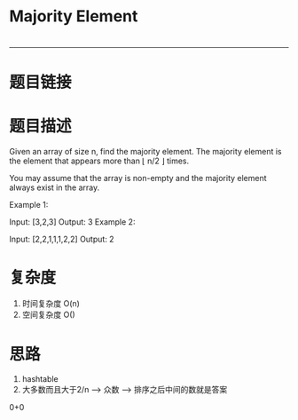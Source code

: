 # Majority Element
# 
-----------
# 题目链接


# 题目描述
Given an array of size n, find the majority element. The majority element is the element that appears more than ⌊ n/2 ⌋ times.

You may assume that the array is non-empty and the majority element always exist in the array.

Example 1:

Input: [3,2,3]
Output: 3
Example 2:

Input: [2,2,1,1,1,2,2]
Output: 2

# 复杂度
1. 时间复杂度 O(n)
2. 空间复杂度 O()

# 思路
1. hashtable
2. 大多数而且大于2/n --> 众数 --> 排序之后中间的数就是答案

0+0